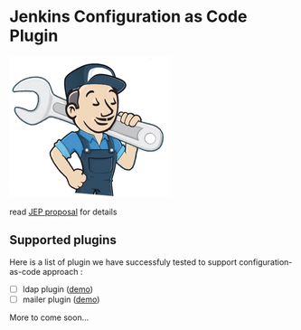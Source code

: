 # Jenkins Configuration as Code Plugin

![logo](logo.png)

read [JEP proposal](JEP.adoc) for details

## Supported plugins

Here is a list of plugin we have successfuly tested to support configuration-as-code approach :

 - [ ] ldap plugin ([demo](demos/ldap/README.md))
 - [ ] mailer plugin ([demo](demos/mailer/README.md))
 
 More to come soon... 

